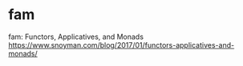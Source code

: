 # fam

fam: Functors, Applicatives, and Monads
https://www.snoyman.com/blog/2017/01/functors-applicatives-and-monads/


